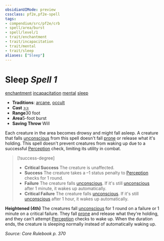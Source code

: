 ```yaml
---
obsidianUIMode: preview
cssclass: pf2e,pf2e-spell
tags:
- compendium/src/pf2e/crb
- spell/area/burst
- spell/level/1
- trait/enchantment
- trait/incapacitation
- trait/mental
- trait/sleep
aliases: ["Sleep"]
---
```

# Sleep *Spell 1*   
[enchantment](/rules/traits/enchantment.md)  [incapacitation](/rules/traits/incapacitation.md)  [mental](/rules/traits/mental.md)  [sleep](/rules/traits/sleep.md)  

- **Traditions**: [arcane](/rules/traits/arcane.md), [occult](/rules/traits/occult.md)
- **Cast** [>>](/rules/core-rulebook/chapter-9-playing-the-game.md#Actions "Two-Action") 
- **Range**30 foot
- **Area**5-foot burst
- **Saving Throw** Will

Each creature in the area becomes drowsy and might fall asleep. A creature that falls [unconscious](/rules/conditions.md#Unconscious) from this spell doesn't fall [prone](/rules/conditions.md#Prone) or release what it's holding. This spell doesn't prevent creatures from waking up due to a successful [Perception](/compendium/skills.md#Perception) check, limiting its utility in combat.

> [!success-degree] 
> - **Critical Success** The creature is unaffected.
> - **Success** The creature takes a –1 status penalty to [Perception](/compendium/skills.md#Perception) checks for 1 round.
> - **Failure** The creature falls [unconscious](/rules/conditions.md#Unconscious). If it's still [unconscious](/rules/conditions.md#Unconscious) after 1 minute, it wakes up automatically.
> - **Critical Failure** The creature falls [unconscious](/rules/conditions.md#Unconscious). If it's still [unconscious](/rules/conditions.md#Unconscious) after 1 hour, it wakes up automatically.

**Heightened (4th)** The creatures fall [unconscious](/rules/conditions.md#Unconscious) for 1 round on a failure or 1 minute on a critical failure. They fall [prone](/rules/conditions.md#Prone) and release what they're holding, and they can't attempt [Perception](/compendium/skills.md#Perception) checks to wake up. When the duration ends, the creature is sleeping normally instead of automatically waking up.

*Source: Core Rulebook p. 370*
